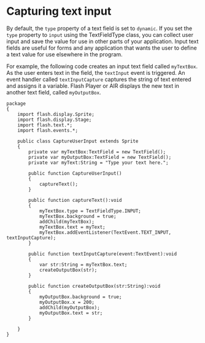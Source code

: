# Capturing text input

By default, the `type` property of a text field is set to `dynamic`. If you set
the `type` property to `input` using the TextFieldType class, you can collect
user input and save the value for use in other parts of your application. Input
text fields are useful for forms and any application that wants the user to
define a text value for use elsewhere in the program.

For example, the following code creates an input text field called `myTextBox`.
As the user enters text in the field, the `textInput` event is triggered. An
event handler called `textInputCapture` captures the string of text entered and
assigns it a variable. Flash Player or AIR displays the new text in another text
field, called `myOutputBox`.

    package
    {
    	import flash.display.Sprite;
    	import flash.display.Stage;
    	import flash.text.*;
    	import flash.events.*;

    	public class CaptureUserInput extends Sprite
    	{
    		private var myTextBox:TextField = new TextField();
    		private var myOutputBox:TextField = new TextField();
    		private var myText:String = "Type your text here.";

    		public function CaptureUserInput()
    		{
    			captureText();
    		}

    		public function captureText():void
    		{
    			myTextBox.type = TextFieldType.INPUT;
    			myTextBox.background = true;
    			addChild(myTextBox);
    			myTextBox.text = myText;
    			myTextBox.addEventListener(TextEvent.TEXT_INPUT, textInputCapture);
    		}

    		public function textInputCapture(event:TextEvent):void
    		{
    			var str:String = myTextBox.text;
    			createOutputBox(str);
    		}

    		public function createOutputBox(str:String):void
    		{
    			myOutputBox.background = true;
    			myOutputBox.x = 200;
    			addChild(myOutputBox);
    			myOutputBox.text = str;
    		}

    	}
    }
